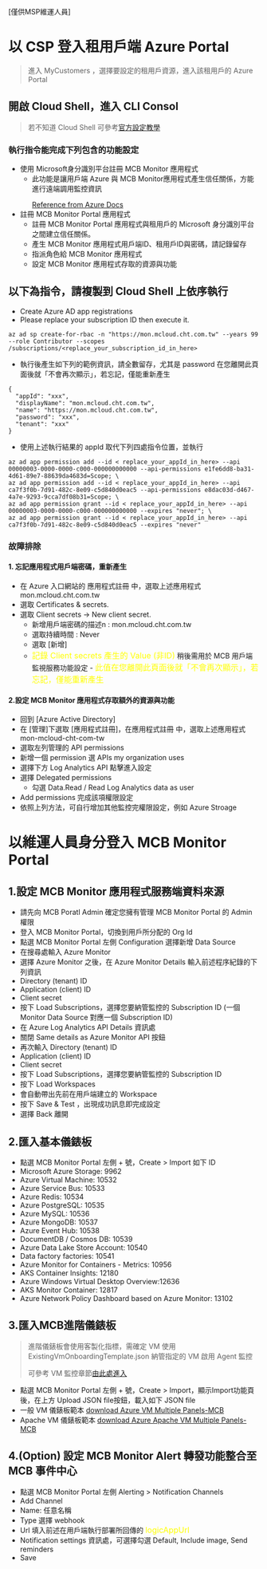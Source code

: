 [僅供MSP維運人員]

# 以 CSP 登入租用戶端 Azure Portal
> 進入 MyCustomers ，選擇要設定的租用戶資源，進入該租用戶的 Azure Portal
## 開啟 Cloud Shell，進入 CLI Consol
> 若不知道 Cloud Shell 可參考[官方設定教學](https://docs.microsoft.com/zh-tw/azure/cloud-shell/overview)

### 執行指令能完成下列包含的功能設定
* 使用 Microsoft身分識別平台註冊 MCB Monitor 應用程式
  * 此功能是讓用戶端 Azure 與 MCB Monitor應用程式產生信任關係，方能進行遠端調用監控資訊 </p>[Reference from Azure Docs](https://docs.microsoft.com/en-us/azure/active-directory/develop/quickstart-register-app)
* 註冊 MCB Monitor Portal 應用程式
  * 註冊 MCB Monitor Portal 應用程式與租用戶的 Microsoft 身分識別平台之間建立信任關係。
  * 產生 MCB Monitor 應用程式用戶端ID、租用戶ID與密碼，請記錄留存
  * 指派角色給 MCB Monitor 應用程式
  * 設定 MCB Monitor 應用程式存取的資源與功能

## 以下為指令，請複製到 Cloud Shell 上依序執行
- Create Azure AD app registrations
- Please replace your subscription ID then execute it.
```
az ad sp create-for-rbac -n "https://mon.mcloud.cht.com.tw" --years 99 --role Contributor --scopes /subscriptions/<replace_your_subscription_id_in_here>
```
- 執行後產生如下列的範例資訊，請全數留存，尤其是 password 在您離開此頁面後就「不會再次顯示」，若忘記，僅能重新產生
```
{
  "appId": "xxx",
  "displayName": "mon.mcloud.cht.com.tw",
  "name": "https://mon.mcloud.cht.com.tw",
  "password": "xxx",
  "tenant": "xxx"
}
```
- 使用上述執行結果的 appId 取代下列四處指令位置，並執行
```
az ad app permission add --id < replace_your_appId_in_here> --api 00000003-0000-0000-c000-000000000000 --api-permissions e1fe6dd8-ba31-4d61-89e7-88639da4683d=Scope; \
az ad app permission add --id < replace_your_appId_in_here> --api ca7f3f0b-7d91-482c-8e09-c5d840d0eac5 --api-permissions e8dac03d-d467-4a7e-9293-9cca7df08b31=Scope; \
az ad app permission grant --id < replace_your_appId_in_here> --api 00000003-0000-0000-c000-000000000000 --expires "never"; \
az ad app permission grant --id < replace_your_appId_in_here> --api ca7f3f0b-7d91-482c-8e09-c5d840d0eac5 --expires "never"
```
### 故障排除


#### 1. 忘記應用程式用戶端密碼，重新產生
- 在 Azure 入口網站的 應用程式註冊 中，選取上述應用程式 mon.mcloud.cht.com.tw
- 選取 Certificates & secrets.
- 選取 Client secrets -> New client secret.
  - 新增用戶端密碼的描述n : mon.mcloud.cht.com.tw
  - 選取持續時間 : Never
  - 選取 [新增] 
  - <font color=yellow size=3>記錄 Client secrets 產生的 Value (非ID)</font> 稍後需用於 MCB 用戶端監視服務功能設定 - <font color=yellow size=3>此值在您離開此頁面後就「不會再次顯示」，若忘記，僅能重新產生</font>
#### 2.設定 MCB Monitor 應用程式存取額外的資源與功能
- 回到 [Azure Active Directory] 
- 在 [管理]下選取 [應用程式註冊]，在應用程式註冊 中，選取上述應用程式 mon-mcloud-cht-com-tw
- 選取左列管理的 API permissions
- 新增一個 permission 選 APIs my organization uses
- 選擇下方 Log Analytics API 點擊進入設定
- 選擇 Delegated permissions
  - 勾選 Data.Read / Read Log Analytics data as user
- Add permissions 完成該項權限設定
- 依照上列方法，可自行增加其他監控完權限設定，例如 Azure Stroage

# 以維運人員身分登入 MCB Monitor Portal 
## 1.設定 MCB Monitor 應用程式服務端資料來源
- 請先向 MCB Poratl Admin 確定您擁有管理 MCB Monitor Portal 的 Admin 權限
- 登入 MCB Monitor Portal，切換到用戶所分配的 Org Id
- 點選 MCB Monitor Portal 左側 Configuration 選擇新增 Data Source
- 在搜尋處輸入 Azure Monitor
- 選擇 Azure Monitor 之後，在 Azure Monitor Details 輸入前述程序紀錄的下列資訊
- Directory (tenant) ID
- Application (client) ID
- Client secret
- 按下 Load Subscriptions，選擇您要納管監控的 Subscription ID (一個 Monitor Data Source 對應一個 Subscription ID)
- 在 Azure Log Analytics API Details 資訊處
- 關閉 Same details as Azure Monitor API 按鈕
- 再次輸入 Directory (tenant) ID
- Application (client) ID
- Client secret
- 按下 Load Subscriptions，選擇您要納管監控的 Subscription ID
- 按下 Load Workspaces
- 會自動帶出先前在用戶端建立的 Workspace
- 按下 Save & Test ，出現成功訊息即完成設定
- 選擇 Back 離開

## 2.匯入基本儀錶板
- 點選 MCB Monitor Portal 左側 + 號，Create > Import 如下 ID
- Microsoft Azure Storage: 9962
- Azure Virtual Machine: 10532
- Azure Service Bus: 10533
- Azure Redis: 10534
- Azure PostgreSQL: 10535
- Azure MySQL: 10536
- Azure MongoDB: 10537
- Azure Event Hub: 10538
- DocumentDB / Cosmos DB: 10539
- Azure Data Lake Store Account: 10540
- Data factory factories: 10541
- Azure Monitor for Containers - Metrics: 10956
- AKS Container Insights: 12180
- Azure Windows Virtual Desktop Overview:12636
- AKS Monitor Container: 12817
- Azure Network Policy Dashboard based on Azure Monitor: 13102

## 3.匯入MCB進階儀錶板
> 進階儀錶板會使用客製化指標，需確定 VM 使用 ExistingVmOnboardingTemplate.json 納管指定的 VM 啟用 Agent 監控 </p>
> 可參考 VM 監控章節[由此處進入](https://github.com/mcloud-support/arm/tree/main/alert/vm/README.md)
- 點選 MCB Monitor Portal 左側 + 號，Create > Import，顯示Import功能頁後，在上方 Upload JSON file按鈕，載入如下 JSON file
- 一般 VM 儀錶板範本 [download Azure VM Multiple Panels-MCB](https://raw.githubusercontent.com/mcloud-support/arm/main/dashboard/Azure%20VM%20Multiple%20Panels-MCB.json) 
- Apache VM 儀錶板範本 [download Azure Apache VM Multiple Panels-MCB](https://raw.githubusercontent.com/mcloud-support/arm/main/dashboard/Azure%20Apache%20VM%20Multiple%20Panels-MCB.json) 

## 4.(Option) 設定 MCB Monitor Alert 轉發功能整合至 MCB 事件中心
- 點選 MCB Monitor Portal 左側 Alerting > Notification Channels
- Add Channel
- Name: 任意名稱
- Type 選擇 webhook
- Url 填入前述在用戶端執行部署所回傳的 <font color=yellow size=3>logicAppUrl</font>
- Notification settings 資訊處，可選擇勾選 Default, Include image, Send reminders
- Save
